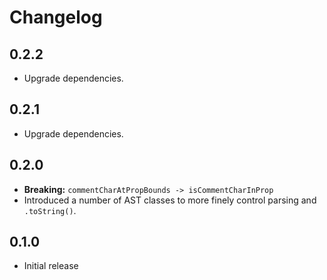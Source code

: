 # Changelog

## 0.2.2

- Upgrade dependencies.

## 0.2.1

- Upgrade dependencies.

## 0.2.0

- **Breaking:** `commentCharAtPropBounds -> isCommentCharInProp`
- Introduced a number of AST classes to more finely control parsing and `.toString()`.

## 0.1.0

- Initial release
